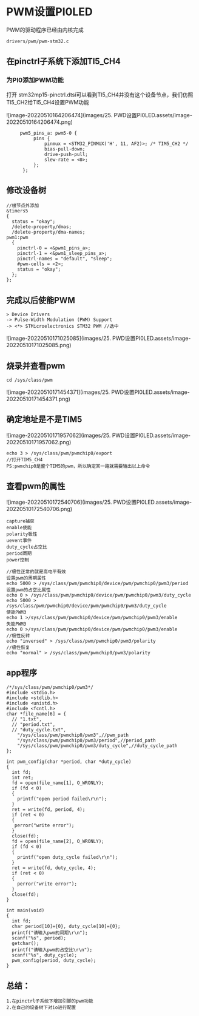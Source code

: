 # PWM设置PI0LED

PWM的驱动程序已经由内核完成

```
drivers/pwm/pwm-stm32.c
```

## 在pinctrl子系统下添加TI5_CH4

### 为PI0添加PWM功能

打开  stm32mp15-pinctrl.dtsi可以看到TI5_CH4并没有这个设备节点，我们仿照TI5_CH2给TI5_CH4设置PWM功能

![image-20220510164206474](images/25. PWD设置PI0LED.assets/image-20220510164206474.png)

```
     pwm5_pins_a: pwm5-0 {                                                                                                         
          pins {
              pinmux = <STM32_PINMUX('H', 11, AF2)>; /* TIM5_CH2 */
              bias-pull-down;
              drive-push-pull;
              slew-rate = <0>;
          };
      };
```

## 修改设备树

```
//根节点外添加
&timers5
{
  status = "okay";
  /delete-property/dmas;
  /delete-property/dma-names;
pwm1:pwm
  {
    pinctrl-0 = <&pwm1_pins_a>;
    pinctrl-1 = <&pwm1_sleep_pins_a>;
   	pinctrl-names = "default", "sleep";
	#pwm-cells = <2>;
    status = "okay";
  };
};

```

## 完成以后使能PWM

```
> Device Drivers 
-> Pulse-Width Modulation (PWM) Support 
-> <*> STMicroelectronics STM32 PWM //选中

```

![image-20220510171025085](images/25. PWD设置PI0LED.assets/image-20220510171025085.png)

## 烧录并查看pwm

```
cd /sys/class/pwm
```

![image-20220510171454371](images/25. PWD设置PI0LED.assets/image-20220510171454371.png)

## 确定地址是不是TIM5

![image-20220510171957062](images/25. PWD设置PI0LED.assets/image-20220510171957062.png)

```
echo 3 > /sys/class/pwm/pwmchip0/export
//打开TIM5_CH4
PS:pwmchip0是整个TIM5的pwm，所以确定某一路就需要输出以上命令
```

## 查看pwm的属性

![image-20220510172540706](images/25. PWD设置PI0LED.assets/image-20220510172540706.png)

```
capture捕获
enable使能
polarity极性
uevent事件
duty_cycle占空比
period周期
power控制
```

```
//极性正常的就是高电平有效
设置pwm的周期属性
echo 5000 > /sys/class/pwm/pwmchip0/device/pwm/pwmchip0/pwm3/period
设置pwm的占空比属性
echo 0 > /sys/class/pwm/pwmchip0/device/pwm/pwmchip0/pwm3/duty_cycle
echo 5000 > /sys/class/pwm/pwmchip0/device/pwm/pwmchip0/pwm3/duty_cycle
使能PWM3
echo 1 >/sys/class/pwm/pwmchip0/device/pwm/pwmchip0/pwm3/enable
失能PWM3
echo 0 >/sys/class/pwm/pwmchip0/device/pwm/pwmchip0/pwm3/enable
//极性反转
echo "inversed" > /sys/class/pwm/pwmchip0/pwm3/polarity
//极性恢复
echo "normal" > /sys/class/pwm/pwmchip0/pwm3/polarity
```

## app程序

```
/*/sys/class/pwm/pwmchip0/pwm3*/
#include <stdio.h>
#include <stdlib.h>
#include <unistd.h>
#include <fcntl.h>
char *file_name[6] = {
  // "1.txt",
  // "period.txt",
  // "duty_cycle.txt",
    "/sys/class/pwm/pwmchip0/pwm3",//pwm_path
    "/sys/class/pwm/pwmchip0/pwm3/period",//period_path
    "/sys/class/pwm/pwmchip0/pwm3/duty_cycle",//duty_cycle_path
};

int pwm_config(char *period, char *duty_cycle)
{
  int fd;
  int ret;
  fd = open(file_name[1], O_WRONLY);
  if (fd < 0)
  {
    printf("open period failed\r\n");
  }
  ret = write(fd, period, 4);
  if (ret < 0)
  {
   perror("write error");
  }
  close(fd);
  fd = open(file_name[2], O_WRONLY);
  if (fd < 0)
  {
    printf("open duty_cycle failed\r\n");
  }
  ret = write(fd, duty_cycle, 4);
  if (ret < 0)
  {
    perror("write error");
  }
  close(fd);
}

int main(void)
{
  int fd;
  char period[10]={0}, duty_cycle[10]={0};
  printf("请输入pwm的周期\r\n");
  scanf("%s", period);
  getchar();
  printf("请输入pwm的占空比\r\n");
  scanf("%s", duty_cycle);
  pwm_config(period, duty_cycle);
}

```

## 总结：

```
1.在pinctrl子系统下增加引脚的pwm功能
2.在自己的设备树下对io进行配置
```

